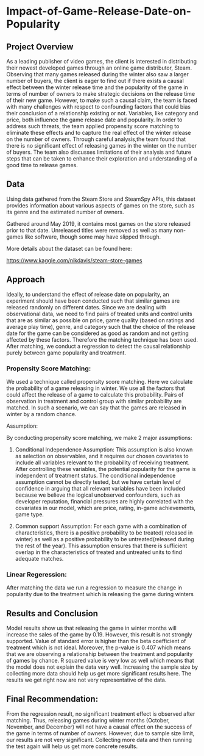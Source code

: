 # Impact-of-Game-Release-Date-on-Popularity

## Project Overview

As a leading publisher of video games, the client is interested in distributing their newest developed games through an online game distributor, Steam. Observing that many games released during the winter also saw a larger number of buyers, the client is eager to find out if there exists a causal effect between the winter release time and the popularity of the game in terms of number of owners to make strategic decisions on the release time of their new game. However, to make such a causal claim, the team is faced with many challenges with respect to confounding factors that could bias their conclusion of a relationship existing or not. Variables, like category and price, both influence the game release date and popularity. In order to address such threats, the team applied propensity score matching to eliminate these effects and to capture the real effect of the winter release on the number of owners. Through careful analysis,the team found that there is no significant effect of releasing games in the winter on the number of buyers. The team also discusses limitations of their analysis and future steps that can be taken to enhance their exploration and understanding of a good time to release games.

## Data 

Using data gathered from the Steam Store and SteamSpy APIs, this dataset provides information about various aspects of games on the store, such as its genre and the estimated number of owners.

Gathered around May 2019, it contains most games on the store released prior to that date. Unreleased titles were removed as well as many non-games like software, though some may have slipped through.

More details about the dataset can be found here:

https://www.kaggle.com/nikdavis/steam-store-games

## Approach



Ideally, to understand the effect of release date on popularity, an experiment should have been  conducted such that similar games are released randomly on different dates. Since we are dealing with observational data, we need to find pairs of treated units and control units that are as similar as possible on  price, game quality (based on ratings and average play time), genre, and category such that the choice of the release date for the game can be considered as good as random and not getting affected by these factors. Therefore the matching technique has been used. After matching, we conduct a regression to detect the causal relationship purely between game popularity and treatment. 

### Propensity Score Matching:

We used a technique called propensity score matching. Here we calculate the probability of a game releasing in winter. We use all the factors that could affect the release of a game  to calculate this probability.  Pairs of observation in treatment and control group with similar probability are matched. In such a scenario, we can say that the games are released in winter by a random chance. 

Assumption:

By conducting propensity score matching, we make 2 major assumptions:
1. Conditional Independence Assumption: 
This assumption is also known as selection on observables, and it requires our chosen covariates to include all variables relevant to the probability of receiving treatment. After controlling these variables, the potential popularity for the game is independent of treatment status.
The conditional independence assumption cannot be directly tested, but we have certain level of confidence in arguing that all relevant variables have been included because we believe the logical unobserved confounders, such as developer reputation, financial pressures are highly correlated with the covariates in our model, which are price, rating, in-game achievements, game type.

2. Common support Assumption: 
For each game with a combination of characteristics, there is a positive probability to be treated( released in winter) as well as a positive probability to be untreated(released during the rest of the year). This assumption ensures that there is sufficient overlap in the characteristics of treated and untreated units to find adequate matches.

### Linear Regeression:

After matching the data we run a regression to measure the change in popularity due to the treatment which is releasing the game during winters

## Results and Conclusion

Model results show us that releasing the game in winter months will increase the sales of the game by 0.19. However, this result is not strongly supported. Value of standard error is higher than the beta coefficient of treatment which is not ideal. Moreover, the p-value is 0.407 which means that we are observing a relationship between the treatment and popularity of games by chance. R squared value is very low as well which means that the model does not explain the data very well.
Increasing the sample size by collecting more data should help us get more significant results here. The results we get right now are not very representative of the data. 


## Final Recommendation:
From the regression result, no significant treatment effect is observed after matching. Thus, releasing games during winter months (October, November, and December) will not have a causal effect on the success of the game in terms of number of owners. However, due to sample size limit, our results are not very significant. Collecting more data and then running the test again will help us get more concrete results.


